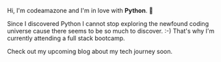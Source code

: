 Hi, I'm codeamazone and I'm in love with **Python**. :snake:

Since I discovered Python I cannot stop exploring the newfound coding universe cause there seems to be so much to discover. :-)
That's why I'm currently attending a full stack bootcamp.

Check out my upcoming blog about my tech journey soon.

